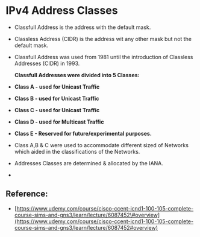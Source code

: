 # IPv4 Address Classes

* Classfull  Address is the address with the default mask.
* Classless Address \(CIDR\) is the address wit any other mask but not the default mask.
* Classfull Address was used from 1981 until the introduction of Classless Addresses \(CIDR\) in 1993.

  **Classfull Addresses were divided into 5 Classes:**

* **Class A - used for Unicast Traffic**
* **Class B - used for Unicast Traffic**
* **Class C - used for Unicast Traffic**
* **Class D - used for Multicast Traffic**
* **Class E - Reserved for future/experimental purposes.**
* Class A,B & C were used to accommodate different sized of Networks which aided in the classifications of the Networks.
* Addresses Classes are determined & allocated by the IANA.
* 
## Reference:

* [https://www.udemy.com/course/cisco-ccent-icnd1-100-105-complete-course-sims-and-gns3/learn/lecture/6087452\#overview](https://www.udemy.com/course/cisco-ccent-icnd1-100-105-complete-course-sims-and-gns3/learn/lecture/6087452#overview)

